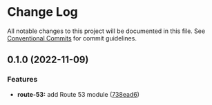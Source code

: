 # Change Log

All notable changes to this project will be documented in this file.
See [Conventional Commits](https://conventionalcommits.org) for commit guidelines.

## 0.1.0 (2022-11-09)


### Features

* **route-53:** add Route 53 module ([738ead6](https://github.com/aldra-consulting/infrastructure-modules/commit/738ead6aaaea1e9e39bc35ef959796979121e75e))
